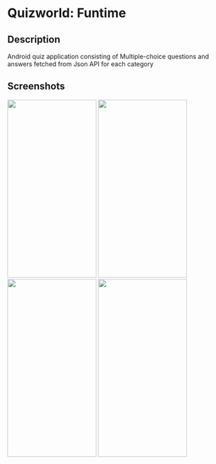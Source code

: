 # Quizworld: Funtime
## Description
Android quiz application consisting of Multiple-choice questions and answers fetched from Json API for each category

## Screenshots
<p float="left">
<img src="https://user-images.githubusercontent.com/39278189/105449753-54b9c580-5cbc-11eb-8134-36f7382868b1.png" width="200" height="400">
<img src="https://user-images.githubusercontent.com/39278189/106356958-90046600-6346-11eb-8a55-7b5a47ffb144.png" width="200" height="400">
<img src="https://user-images.githubusercontent.com/39278189/106356965-9d215500-6346-11eb-8ba7-87f2d65ff51b.png" width="200" height="400">
<img src="https://user-images.githubusercontent.com/39278189/106356966-a0b4dc00-6346-11eb-80de-29049ccdf952.png" width="200" height="400">
</p>
